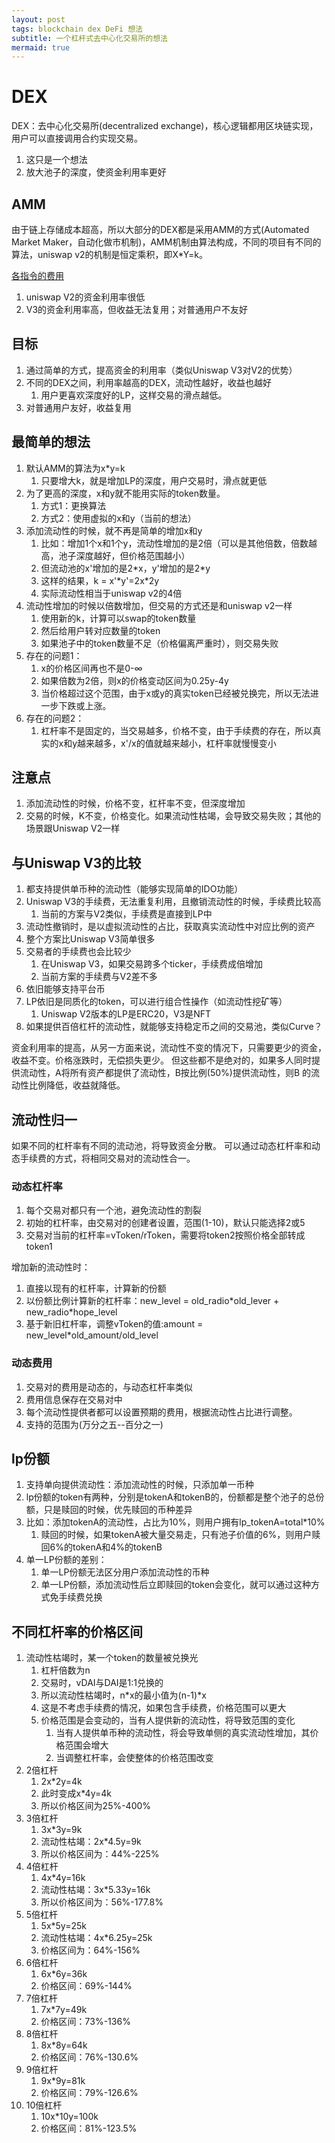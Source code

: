 ```yaml
---
layout: post
tags: blockchain dex DeFi 想法
subtitle: 一个杠杆式去中心化交易所的想法
mermaid: true
---
```


# DEX

DEX：去中心化交易所(decentralized exchange)，核心逻辑都用区块链实现，用户可以直接调用合约实现交易。

1. 这只是一个想法
2. 放大池子的深度，使资金利用率更好

## AMM

由于链上存储成本超高，所以大部分的DEX都是采用AMM的方式(Automated Market Maker，自动化做市机制)，AMM机制由算法构成，不同的项目有不同的算法，uniswap v2的机制是恒定乘积，即X*Y=k。

[各指令的费用](https://docs.google.com/spreadsheets/d/1n6mRqkBz3iWcOlRem_mO09GtSKEKrAsfO7Frgx18pNU/edit#gid=0)

1. uniswap V2的资金利用率很低
2. V3的资金利用率高，但收益无法复用；对普通用户不友好

## 目标

1. 通过简单的方式，提高资金的利用率（类似Uniswap V3对V2的优势）
2. 不同的DEX之间，利用率越高的DEX，流动性越好，收益也越好
   1. 用户更喜欢深度好的LP，这样交易的滑点越低。
3. 对普通用户友好，收益复用

## 最简单的想法

1. 默认AMM的算法为x\*y=k
   1. 只要增大k，就是增加LP的深度，用户交易时，滑点就更低
2. 为了更高的深度，x和y就不能用实际的token数量。
   1. 方式1：更换算法
   2. 方式2：使用虚拟的x和y（当前的想法）
3. 添加流动性的时候，就不再是简单的增加x和y
   1. 比如：增加1个x和1个y，流动性增加的是2倍（可以是其他倍数，倍数越高，池子深度越好，但价格范围越小）
   2. 但流动池的x'增加的是2\*x，y'增加的是2\*y
   3. 这样的结果，k = x'\*y'=2x\*2y
   4. 实际流动性相当于uniswap v2的4倍
4. 流动性增加的时候以倍数增加，但交易的方式还是和uniswap v2一样
   1. 使用新的k，计算可以swap的token数量
   2. 然后给用户转对应数量的token
   3. 如果池子中的token数量不足（价格偏离严重时），则交易失败
5. 存在的问题1：
   1. x的价格区间再也不是0-∞
   2. 如果倍数为2倍，则x的价格变动区间为0.25y-4y
   3. 当价格超过这个范围，由于x或y的真实token已经被兑换完，所以无法进一步下跌或上涨。
6. 存在的问题2：
   1. 杠杆率不是固定的，当交易越多，价格不变，由于手续费的存在，所以真实的x和y越来越多，x'/x的值就越来越小，杠杆率就慢慢变小

## 注意点

1. 添加流动性的时候，价格不变，杠杆率不变，但深度增加
2. 交易的时候，K不变，价格变化。如果流动性枯竭，会导致交易失败；其他的场景跟Uniswap V2一样

## 与Uniswap V3的比较

1. 都支持提供单币种的流动性（能够实现简单的IDO功能）
2. Uniswap V3的手续费，无法重复利用，且撤销流动性的时候，手续费比较高
   1. 当前的方案与V2类似，手续费是直接到LP中
3. 流动性撤销时，是以虚拟流动性的占比，获取真实流动性中对应比例的资产
4. 整个方案比Uniswap V3简单很多
5. 交易者的手续费也会比较少
   1. 在Uniswap V3，如果交易跨多个ticker，手续费成倍增加
   2. 当前方案的手续费与V2差不多
6. 依旧能够支持平台币
7. LP依旧是同质化的token，可以进行组合性操作（如流动性挖矿等）
   1. Uniswap V2版本的LP是ERC20，V3是NFT
8. 如果提供百倍杠杆的流动性，就能够支持稳定币之间的交易池，类似Curve？

资金利用率的提高，从另一方面来说，流动性不变的情况下，只需要更少的资金，收益不变。价格涨跌时，无偿损失更少。
但这些都不是绝对的，如果多人同时提供流动性，A将所有资产都提供了流动性，B按比例(50%)提供流动性，则B 的流动性比例降低，收益就降低。

## 流动性归一

如果不同的杠杆率有不同的流动池，将导致资金分散。
可以通过动态杠杆率和动态手续费的方式，将相同交易对的流动性合一。

### 动态杠杆率

1. 每个交易对都只有一个池，避免流动性的割裂
2. 初始的杠杆率，由交易对的创建者设置，范围(1-10)，默认只能选择2或5
3. 交易对当前的杠杆率=vToken/rToken，需要将token2按照价格全部转成token1

增加新的流动性时：

1. 直接以现有的杠杆率，计算新的份额
2. 以份额比例计算新的杠杆率：new_level = old_radio\*old_lever + new_radio\*hope_level
3. 基于新旧杠杆率，调整vToken的值:amount = new_level*old_amount/old_level

### 动态费用

1. 交易对的费用是动态的，与动态杠杆率类似
2. 费用信息保存在交易对中
3. 每个流动性提供者都可以设置预期的费用，根据流动性占比进行调整。
4. 支持的范围为(万分之五--百分之一)

## lp份额

1. 支持单向提供流动性：添加流动性的时候，只添加单一币种
2. lp份额的token有两种，分别是tokenA和tokenB的，份额都是整个池子的总份额，只是赎回的时候，优先赎回的币种差异
3. 比如：添加tokenA的流动性，占比为10%，则用户拥有lp_tokenA=total*10%
   1. 赎回的时候，如果tokenA被大量交易走，只有池子价值的6%，则用户赎回6%的tokenA和4%的tokenB
4. 单一LP份额的差别：
   1. 单一LP份额无法区分用户添加流动性的币种
   2. 单一LP份额，添加流动性后立即赎回的token会变化，就可以通过这种方式免手续费兑换

## 不同杠杆率的价格区间

1. 流动性枯竭时，某一个token的数量被兑换光
   1. 杠杆倍数为n
   2. 交易时，vDAI与DAI是1:1兑换的
   3. 所以流动性枯竭时，n\*x的最小值为(n-1)\*x
   4. 这是不考虑手续费的情况，如果包含手续费，价格范围可以更大
   5. 价格范围是会变动的，当有人提供新的流动性，将导致范围的变化
      1. 当有人提供单币种的流动性，将会导致单侧的真实流动性增加，其价格范围会增大
      2. 当调整杠杆率，会使整体的价格范围改变
2. 2倍杠杆
   1. 2x*2y=4k
   2. 此时变成x*4y=4k
   3. 所以价格区间为25%-400%
3. 3倍杠杆
   1. 3x*3y=9k
   2. 流动性枯竭：2x*4.5y=9k
   3. 所以价格区间为：44%-225%
4. 4倍杠杆
   1. 4x*4y=16k
   2. 流动性枯竭：3x*5.33y=16k
   3. 所以价格区间为：56%-177.8%
5. 5倍杠杆
   1. 5x*5y=25k
   2. 流动性枯竭：4x*6.25y=25k
   3. 价格区间为：64%-156%
6. 6倍杠杆
   1. 6x*6y=36k
   2. 价格区间：69%-144%
7. 7倍杠杆
   1. 7x*7y=49k
   2. 价格区间：73%-136%
8. 8倍杠杆
   1. 8x*8y=64k
   2. 价格区间：76%-130.6%
9. 9倍杠杆
   1. 9x*9y=81k
   2. 价格区间：79%-126.6%
10. 10倍杠杆
    1. 10x*10y=100k
    2. 价格区间：81%-123.5%
